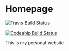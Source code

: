 Homepage
========

[![Travis Build Status](https://travis-ci.org/OrganicPanda/Homepage.svg?branch=new)](https://travis-ci.org/OrganicPanda/Homepage)

[![Codeship Build Status](https://www.codeship.io/projects/8eb531d0-babf-0131-497c-2aa5de3a5663/status)](https://www.codeship.io/projects/20921)

This is my personal website
